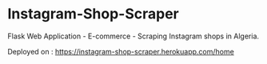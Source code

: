 # Instagram-Shop-Scraper
Flask Web Application - E-commerce - Scraping Instagram shops in Algeria.

Deployed on : https://instagram-shop-scraper.herokuapp.com/home

